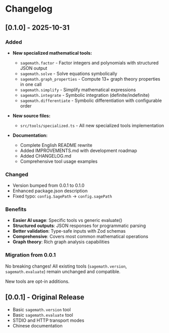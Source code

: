 # Changelog

## [0.1.0] - 2025-10-31

### Added
- **New specialized mathematical tools:**
  - `sagemath.factor` - Factor integers and polynomials with structured JSON output
  - `sagemath.solve` - Solve equations symbolically
  - `sagemath.graph_properties` - Compute 13+ graph theory properties in one call
  - `sagemath.simplify` - Simplify mathematical expressions
  - `sagemath.integrate` - Symbolic integration (definite/indefinite)
  - `sagemath.differentiate` - Symbolic differentiation with configurable order

- **New source files:**
  - `src/tools/specialized.ts` - All new specialized tools implementation
  
- **Documentation:**
  - Complete English README rewrite
  - Added IMPROVEMENTS.md with development roadmap
  - Added CHANGELOG.md
  - Comprehensive tool usage examples

### Changed
- Version bumped from 0.0.1 to 0.1.0
- Enhanced package.json description
- Fixed typo: `config.SagePath` → `config.sagePath`

### Benefits
- **Easier AI usage**: Specific tools vs generic evaluate()
- **Structured outputs**: JSON responses for programmatic parsing
- **Better validation**: Type-safe inputs with Zod schemas
- **Comprehensive**: Covers most common mathematical operations
- **Graph theory**: Rich graph analysis capabilities

### Migration from 0.0.1
No breaking changes! All existing tools (`sagemath.version`, `sagemath.evaluate`) remain unchanged and compatible.

New tools are opt-in additions.

## [0.0.1] - Original Release
- Basic `sagemath.version` tool
- Basic `sagemath.evaluate` tool
- STDIO and HTTP transport modes
- Chinese documentation
